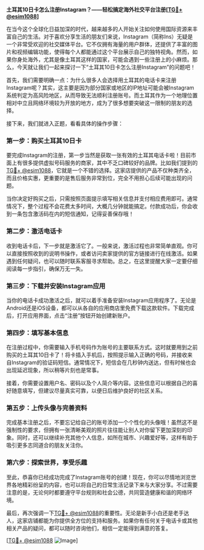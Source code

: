 **土耳其10日卡怎么注册Instagram？——轻松搞定海外社交平台注册[[TG💪+ @esim1088](https://t.me/s/esim1088)]**

在当今这个全球化日益加深的时代，越来越多的人开始关注如何使用国际资源来丰富自己的生活。对于喜欢分享生活的朋友们来说，Instagram（简称Ins）无疑是一个非常受欢迎的社交媒体平台。它不仅拥有海量的用户群体，还提供了丰富的图片和视频编辑功能，使得每个人都能通过这个平台展示自己的独特视角。然而，如果你身处海外，尤其是像土耳其这样的国家，可能会遇到一些注册上的小麻烦。那么，今天就让我们一起来探讨一下“土耳其10日卡怎么注册Instagram”的问题吧！

首先，我们需要明确一点：为什么很多人会选择用土耳其的电话卡来注册Instagram呢？其实，这主要是因为部分国家或地区的IP地址可能会被Instagram系统判定为高风险地区，从而导致无法顺利注册账号。而土耳其作为一个地理位置相对中立且网络环境较为开放的地方，成为了很多想要突破这一限制的朋友的选择。

接下来，我们就进入正题，看看具体的操作步骤：

### 第一步：购买土耳其10日卡

要完成Instagram的注册，第一步当然是获取一张有效的土耳其电话卡啦！目前市面上有很多提供虚拟号码服务的商家，其中不乏口碑较好的品牌。比如我们提到的[TG💪+ @esim1088](https://t.me/s/esim1088)，它就是一个不错的选择。这家店提供的产品不仅种类齐全，而且价格实惠，更重要的是售后服务非常到位，完全不用担心后续可能出现的问题。

当你决定好购买之后，只需按照页面提示填写相关信息并支付相应费用即可。通常情况下，整个过程不会花费太多时间，大概几分钟就能搞定。付款成功后，你会收到一条包含激活码在内的短信通知，记得妥善保存哦！

### 第二步：激活电话卡

收到电话卡后，下一步就是激活它了。一般来说，激活过程也非常简单直观。你可以直接按照收到的说明书操作，或者访问卖家提供的官方链接进行在线激活。如果遇到任何疑问，也可以随时联系客服寻求帮助。总之，在这里提醒大家一定要仔细阅读每一步指引，确保万无一失。

### 第三步：下载并安装Instagram应用

当你的电话卡成功激活之后，就可以着手准备安装Instagram应用程序了。无论是Android还是iOS设备，都可以从各自的应用商店里免费下载这款软件。下载完成后，打开应用界面，点击“注册”按钮开始创建新账户。

### 第四步：填写基本信息

在注册过程中，你需要输入手机号码作为账号的主要联系方式。这时就要用到之前购买的土耳其10日卡了！将卡插入手机后，按照提示输入正确的号码，并接收来自Instagram的验证码短信。通常情况下，短信会在几秒钟内送达，但有时候也会出现延迟现象，所以稍等片刻也是常事。

接着，你需要设置用户名、密码以及个人简介等内容。这些信息可以根据自己的喜好随意填写，但建议尽量真实可靠，以便日后维护良好的社区关系。

### 第五步：上传头像与完善资料

完成基本注册之后，不要忘记给自己的账号添加一个个性化的头像哦！虽然这不是强制性的要求，但拥有一张清晰美观的照片往往能让别人对你留下更加深刻的印象。同时，还可以继续补充其他个人信息，如所在城市、兴趣爱好等，这样有助于吸引更多志同道合的朋友关注你。

### 第六步：探索世界，享受乐趣

至此，恭喜你已经成功完成了Instagram账号的创建！现在，你可以尽情地浏览世界各地精彩纷呈的内容，也可以将自己的日常生活记录下来与大家分享。不过需要注意的是，无论何时都要遵守平台规则和社会公德，共同营造健康和谐的网络环境。

最后，再次强调一下[TG💪+ @esim1088](https://t.me/s/esim1088)的重要性。无论是新手小白还是老手达人，这家店铺都能为你提供全方位的支持和服务。如果你有任何关于电话卡或其他相关产品的疑问，都可以随时咨询他们，相信一定能得到满意的答复。

[[TG💪+ @esim1088](https://t.me/s/esim1088) ![Image](https://i.postimg.cc/4NQfJmqS/Snipaste-2025-05-13-00-14-12.png)]